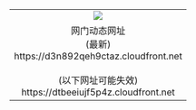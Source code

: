﻿<table>
  <tr></tr>
  <tr><td colspan=2 align=center><img src="https://d3n892qeh9ctaz.cloudfront.net/Up/oGate.jpg" /></td></tr>
  <tr><td colspan=2 align=center>网门动态网址<br/>(最新)
<br>https://d3n892qeh9ctaz.cloudfront.net
<br/><br/>(以下网址可能失效)
<br>https://dtbeeiujf5p4z.cloudfront.net
    </td>
  </tr>
</table>
